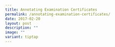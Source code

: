 ```yaml
---
title: Annotating Examination Certificates
permalink: /annotating-examination-certificates/
date: 2017-02-20
layout: post
description: ""
image: ""
variant: tiptap
---
```

